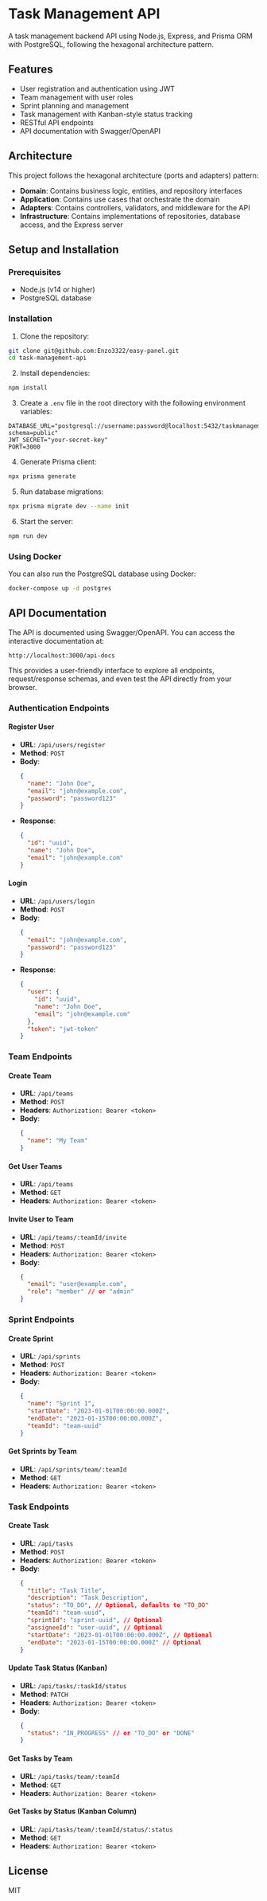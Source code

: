 # Task Management API

A task management backend API using Node.js, Express, and Prisma ORM with PostgreSQL, following the hexagonal architecture pattern.

## Features

- User registration and authentication using JWT
- Team management with user roles
- Sprint planning and management
- Task management with Kanban-style status tracking
- RESTful API endpoints
- API documentation with Swagger/OpenAPI

## Architecture

This project follows the hexagonal architecture (ports and adapters) pattern:

- **Domain**: Contains business logic, entities, and repository interfaces
- **Application**: Contains use cases that orchestrate the domain
- **Adapters**: Contains controllers, validators, and middleware for the API
- **Infrastructure**: Contains implementations of repositories, database access, and the Express server

## Setup and Installation

### Prerequisites

- Node.js (v14 or higher)
- PostgreSQL database

### Installation

1. Clone the repository:

```bash
git clone git@github.com:Enzo3322/easy-panel.git
cd task-management-api
```

2. Install dependencies:

```bash
npm install
```

3. Create a `.env` file in the root directory with the following environment variables:

```
DATABASE_URL="postgresql://username:password@localhost:5432/taskmanagement?schema=public"
JWT_SECRET="your-secret-key"
PORT=3000
```

4. Generate Prisma client:

```bash
npx prisma generate
```

5. Run database migrations:

```bash
npx prisma migrate dev --name init
```

6. Start the server:

```bash
npm run dev
```

### Using Docker

You can also run the PostgreSQL database using Docker:

```bash
docker-compose up -d postgres
```

## API Documentation

The API is documented using Swagger/OpenAPI. You can access the interactive documentation at:

```
http://localhost:3000/api-docs
```

This provides a user-friendly interface to explore all endpoints, request/response schemas, and even test the API directly from your browser.

### Authentication Endpoints

#### Register User

- **URL**: `/api/users/register`
- **Method**: `POST`
- **Body**:
  ```json
  {
    "name": "John Doe",
    "email": "john@example.com",
    "password": "password123"
  }
  ```
- **Response**: 
  ```json
  {
    "id": "uuid",
    "name": "John Doe",
    "email": "john@example.com"
  }
  ```

#### Login

- **URL**: `/api/users/login`
- **Method**: `POST`
- **Body**:
  ```json
  {
    "email": "john@example.com",
    "password": "password123"
  }
  ```
- **Response**: 
  ```json
  {
    "user": {
      "id": "uuid",
      "name": "John Doe",
      "email": "john@example.com"
    },
    "token": "jwt-token"
  }
  ```

### Team Endpoints

#### Create Team

- **URL**: `/api/teams`
- **Method**: `POST`
- **Headers**: `Authorization: Bearer <token>`
- **Body**:
  ```json
  {
    "name": "My Team"
  }
  ```

#### Get User Teams

- **URL**: `/api/teams`
- **Method**: `GET`
- **Headers**: `Authorization: Bearer <token>`

#### Invite User to Team

- **URL**: `/api/teams/:teamId/invite`
- **Method**: `POST`
- **Headers**: `Authorization: Bearer <token>`
- **Body**:
  ```json
  {
    "email": "user@example.com",
    "role": "member" // or "admin"
  }
  ```

### Sprint Endpoints

#### Create Sprint

- **URL**: `/api/sprints`
- **Method**: `POST`
- **Headers**: `Authorization: Bearer <token>`
- **Body**:
  ```json
  {
    "name": "Sprint 1",
    "startDate": "2023-01-01T00:00:00.000Z",
    "endDate": "2023-01-15T00:00:00.000Z",
    "teamId": "team-uuid"
  }
  ```

#### Get Sprints by Team

- **URL**: `/api/sprints/team/:teamId`
- **Method**: `GET`
- **Headers**: `Authorization: Bearer <token>`

### Task Endpoints

#### Create Task

- **URL**: `/api/tasks`
- **Method**: `POST`
- **Headers**: `Authorization: Bearer <token>`
- **Body**:
  ```json
  {
    "title": "Task Title",
    "description": "Task Description",
    "status": "TO_DO", // Optional, defaults to "TO_DO"
    "teamId": "team-uuid",
    "sprintId": "sprint-uuid", // Optional
    "assigneeId": "user-uuid", // Optional
    "startDate": "2023-01-01T00:00:00.000Z", // Optional
    "endDate": "2023-01-15T00:00:00.000Z" // Optional
  }
  ```

#### Update Task Status (Kanban)

- **URL**: `/api/tasks/:taskId/status`
- **Method**: `PATCH`
- **Headers**: `Authorization: Bearer <token>`
- **Body**:
  ```json
  {
    "status": "IN_PROGRESS" // or "TO_DO" or "DONE"
  }
  ```

#### Get Tasks by Team

- **URL**: `/api/tasks/team/:teamId`
- **Method**: `GET`
- **Headers**: `Authorization: Bearer <token>`

#### Get Tasks by Status (Kanban Column)

- **URL**: `/api/tasks/team/:teamId/status/:status`
- **Method**: `GET`
- **Headers**: `Authorization: Bearer <token>`

## License

MIT 